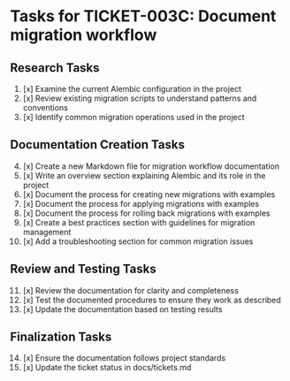 # Tasks for TICKET-003C: Document migration workflow

## Research Tasks
1. [x] Examine the current Alembic configuration in the project
2. [x] Review existing migration scripts to understand patterns and conventions
3. [x] Identify common migration operations used in the project

## Documentation Creation Tasks
4. [x] Create a new Markdown file for migration workflow documentation
5. [x] Write an overview section explaining Alembic and its role in the project
6. [x] Document the process for creating new migrations with examples
7. [x] Document the process for applying migrations with examples
8. [x] Document the process for rolling back migrations with examples
9. [x] Create a best practices section with guidelines for migration management
10. [x] Add a troubleshooting section for common migration issues

## Review and Testing Tasks
11. [x] Review the documentation for clarity and completeness
12. [x] Test the documented procedures to ensure they work as described
13. [x] Update the documentation based on testing results

## Finalization Tasks
14. [x] Ensure the documentation follows project standards
15. [x] Update the ticket status in docs/tickets.md
